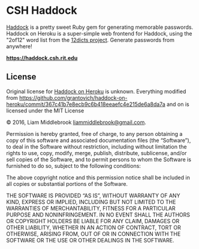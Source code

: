 CSH Haddock
=================

[Haddock](https://github.com/stephencelis/haddock) is a pretty sweet Ruby gem for generating memorable passwords. Haddock on Heroku is a super-simple web frontend for Haddock, using the "2of12" word list from the [12dicts project](http://www.wyrdplay.org/12dicts.html). Generate passwords from anywhere!

**<https://haddock.csh.rit.edu>**

## License

Original license for
[Haddock on Heroku](https://github.com/grantovich/haddock-on-heroku) is unknown.
Everything modified from
https://github.com/grantovich/haddock-on-heroku/commit/367c41b7e8ecb9c6b418eeaefc4e215de6a8da7a
and on is licensed under the MIT License

© 2016, Liam Middlebrook <liammiddlebrook@gmail.com>.

Permission is hereby granted, free of charge, to any person obtaining a copy of this software and associated documentation files (the “Software”), to deal in the Software without restriction, including without limitation the rights to use, copy, modify, merge, publish, distribute, sublicense, and/or sell copies of the Software, and to permit persons to whom the Software is furnished to do so, subject to the following conditions:

The above copyright notice and this permission notice shall be included in all copies or substantial portions of the Software.

THE SOFTWARE IS PROVIDED “AS IS”, WITHOUT WARRANTY OF ANY KIND, EXPRESS OR IMPLIED, INCLUDING BUT NOT LIMITED TO THE WARRANTIES OF MERCHANTABILITY, FITNESS FOR A PARTICULAR PURPOSE AND NONINFRINGEMENT. IN NO EVENT SHALL THE AUTHORS OR COPYRIGHT HOLDERS BE LIABLE FOR ANY CLAIM, DAMAGES OR OTHER LIABILITY, WHETHER IN AN ACTION OF CONTRACT, TORT OR OTHERWISE, ARISING FROM, OUT OF OR IN CONNECTION WITH THE SOFTWARE OR THE USE OR OTHER DEALINGS IN THE SOFTWARE.
